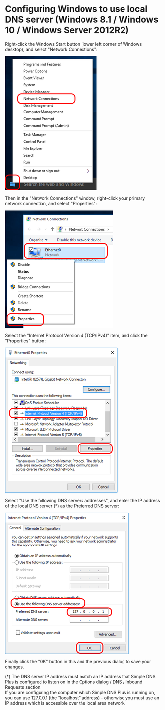 ﻿---
category: 11
frontpage: false
comments: true
vgroup: 5
vname: Windows 8.1 / Windows 10 / Windows Server 2012R2
vsort: 100
created-utc: 2019-01-01
modified-utc: 2019-01-01
---
# Configuring Windows to use local DNS server (Windows 8.1 / Windows 10 / Windows Server 2012R2)

Right-click the Windows Start button (lower left corner of Windows desktop), and select "Network Connections":  
  
![](img/21/1.png)  
  
Then in the "Network Connections" window, right-click your primary network connection, and select "Properties":  
  
![](img/21/2.png)  
  
Select the "Internet Protocol Version 4 (TCP/IPv4)" item, and click the "Properties" button:  
  
![](img/21/3.png)  
  
Select "Use the following DNS servers addresses", and enter the IP address of the local DNS server (*) as the Preferred DNS server:  
  
![](img/21/4.png)  
  
Finally click the "OK" button in this and the previous dialog to save your changes.  
  

(*) The DNS server IP address must match an IP address that Simple DNS Plus is configured to listen on in the Options dialog / DNS / Inbound Requests section.  
If you are configuring the computer which Simple DNS Plus is running on, you can use 127.0.0.1 (the "localhost" address) - otherwise you must use an IP address which is accessible over the local area network.

